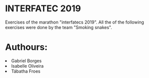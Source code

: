 # INTERFATEC 2019
Exercises of the marathon "interfatecs 2019". All the of the following exercises were done by the team "Smoking snakes".
# Authours:
<li>Gabriel Borges</li>
<li>Isabelle Oliveira</li>
<li>Tábatha Froes</li>
